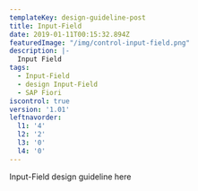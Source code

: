 ```yaml
---
templateKey: design-guideline-post
title: Input-Field
date: 2019-01-11T00:15:32.894Z
featuredImage: "/img/control-input-field.png"
description: |-
  Input Field
tags:
  - Input-Field
  - design Input-Field
  - SAP Fiori
iscontrol: true  
version: '1.01'
leftnavorder:
  l1: '4'
  l2: '2'
  l3: '0'
  l4: '0'
---
```


Input-Field design guideline here
